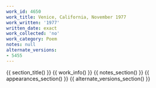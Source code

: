 ```yaml
---
work_id: 4650
work_title: Venice, California, November 1977
work_written: '1977'
written_date: exact
work_collected: 'no'
work_category: Poem
notes: null
alternate_versions:
- 5455
---
```


{{ section_title() }}
{{ work_info() }}
{{ notes_section() }}
{{ appearances_section() }}
{{ alternate_versions_section() }}